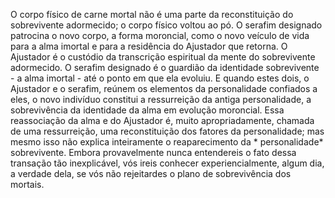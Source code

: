 ﻿O corpo físico de carne mortal não é uma parte da reconstituição do sobrevivente adormecido; o corpo físico voltou ao pó. O serafim designado patrocina o novo corpo, a forma moroncial, como o novo veículo de vida para a alma imortal e para a residência do Ajustador que retorna. O Ajustador é o custódio da transcrição espiritual da mente do sobrevivente adormecido. O serafim designado é o guardião da identidade sobrevivente - a alma imortal - até o ponto em que ela evoluiu. E quando estes dois, o Ajustador e o serafim, reúnem os elementos da personalidade confiados a eles, o novo indivíduo constitui a ressurreição da antiga personalidade, a sobrevivência da identidade da alma em evolução moroncial. Essa reassociação da alma e do Ajustador é, muito apropriadamente, chamada de uma ressurreição, uma reconstituição dos fatores da personalidade; mas mesmo isso não explica inteiramente o reaparecimento da * personalidade* sobrevivente. Embora provavelmente nunca entendereis o fato dessa transação tão inexplicável, vós ireis conhecer experiencialmente, algum dia, a verdade dela, se vós não rejeitardes o plano de sobrevivência dos mortais.
